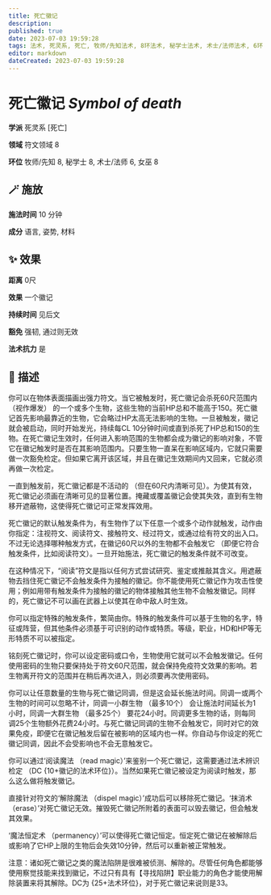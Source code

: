 ```yaml
---
title: 死亡徽记
description: 
published: true
date: 2023-07-03 19:59:28
tags: 法术, 死灵系, 死亡, 牧师/先知法术, 8环法术, 秘学士法术, 术士/法师法术, 6环法术, 女巫法术, 符文领域
editor: markdown
dateCreated: 2023-07-03 19:59:28
---
```


# **死亡徽记** *Symbol of death*

**学派** 死灵系 \[死亡\] 

**领域** 符文领域 8

**环位** 牧师/先知 8, 秘学士 8, 术士/法师 6, 女巫 8

## 🪄 施放

**施法时间** 10 分钟

**成分** 语言, 姿势, 材料

## ✨ 效果  

**距离** 0尺 

**效果** 一个徽记 

**持续时间** 见后文 

**豁免** 强韧, 通过则无效

**法术抗力** 是

## 📖 描述

你可以在物体表面描画出强力符文。当它被触发时，死亡徽记会杀死60尺范围内 （视作爆发） 的一个或多个生物，这些生物的当前HP总和不能高于150。死亡徽记首先影响最靠近的生物，它会略过HP太高无法影响的生物。一旦被触发，徽记就会被启动，同时开始发光，持续每CL 10分钟时间或直到杀死了HP总和150的生物。在死亡徽记生效时，任何进入影响范围的生物都会成为徽记的影响对象，不管它在徽记触发时是否在其影响范围内。只要生物一直呆在影响区域内，它就只需要做一次豁免检定。但如果它离开该区域，并且在徽记生效期间内又回来，它就必须再做一次检定。

一直到触发前，死亡徽记都是不活动的 （但在60尺内清晰可见）。为使其有效，死亡徽记必须画在清晰可见的显著位置。掩藏或覆盖徽记会使其失效，直到有生物移开遮蔽物，这使得死亡徽记可正常发挥效用。

死亡徽记的默认触发条件为，有生物作了以下任意一个或多个动作就触发，动作由你指定：注视符文、阅读符文、接触符文、经过符文，或通过绘有符文的出入口。不过无论选择哪种触发方式，在徽记60尺以外的生物都不会触发它 （即便它符合触发条件，比如阅读符文）。一旦开始施法，死亡徽记的触发条件就不可改变。

在这种情况下，“阅读”符文是指以任何方式尝试研究、鉴定或推敲其含义。用遮蔽物去挡住死亡徽记不会触发条件为接触的徽记。你不能使用死亡徽记作为攻击性使用；例如用带有触发条件为接触的徽记的物体接触其他生物不会触发徽记。同样的，死亡徽记不可以画在武器上以使其在命中敌人时生效。

你可以指定特殊的触发条件，繁简由你。特殊的触发条件可以基于生物的名字，特征或阵营，但其他条件必须基于可识别的动作或特质。等级，职业，HD和HP等无形特质不可以被指定。

铭刻死亡徽记时，你可以设定密码或口令，生物使用它就可以不会触发徽记。任何使用密码的生物只要保持处于符文60尺范围，就会保持免疫符文效果的影响。若生物离开符文的范围并在稍后再次进入，则必须要再次使用密码。

你可以让任意数量的生物与死亡徽记同调，但是这会延长施法时间。同调一或两个生物的时间可以忽略不计，同调一小群生物 （最多10个） 会让施法时间延长为1小时，同调一大群生物 （最多25个） 要花24小时。同调更多生物的话，则每同调25个生物额外花费24小时。与死亡徽记同调的生物不会触发它，同时对它的效果免疫，即便它在徽记触发后留在被影响的区域内也一样。你自动与你设定的死亡徽记同调，因此不会受影响也不会无意触发它。

你可以通过‘阅读魔法 （read magic）’来鉴别一个死亡徽记，这需要通过法术辨识检定 （DC {10+徽记的法术环位}）。当然如果死亡徽记被设定为阅读时触发，那么这么做将触发徽记。

直接针对符文的‘解除魔法 （dispel magic）’成功后可以移除死亡徽记。‘抹消术 （erase）’对死亡徽记无效。摧毁死亡徽记所附着的表面可以毁去徽记，但会触发其效果。

‘魔法恒定术 （permanency）’可以使得死亡徽记恒定。恒定死亡徽记在被解除后或影响了它HP上限的生物后会失效10分钟，然后可以重新被正常触发。

注意：诸如死亡徽记之类的魔法陷阱是很难被侦测、解除的。尽管任何角色都能够使用察觉技能来找到徽记，不过只有具有【寻找陷阱】职业能力的角色才能使用解除装置来将其解除。DC为 {25+法术环位}，对于死亡徽记来说则是33。
    